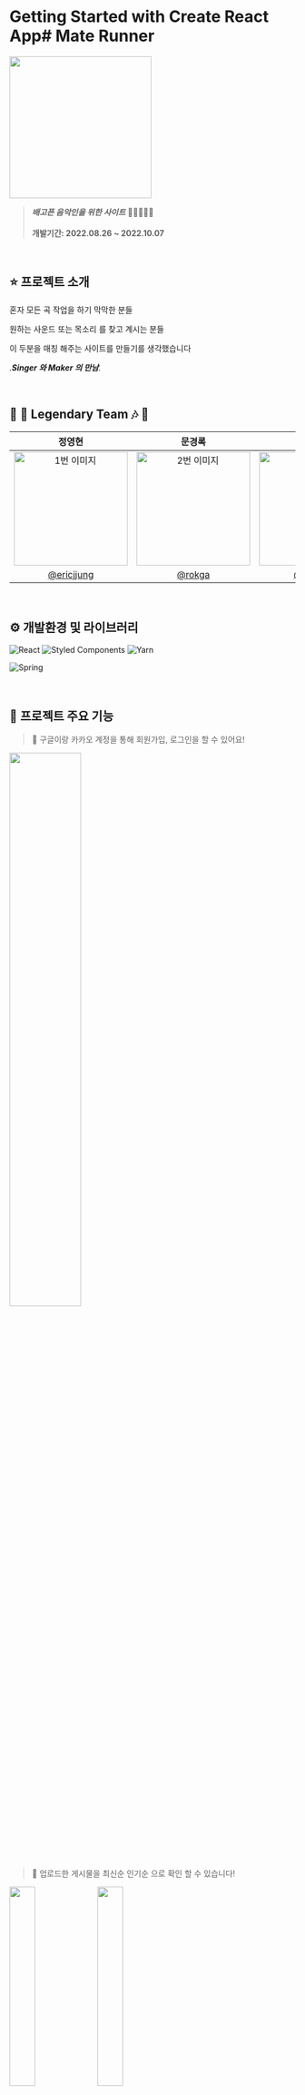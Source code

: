 # Getting Started with Create React App# Mate Runner
<img height="250" src="/Users/seodong-ug/Desktop/singer/Front-end/src/assets/images/MainLogo.jpeg"></img>
> **_배고픈 음악인을 위한 사이트_** 🧑🏿‍🎤🧑‍🎤<br/><br/>
> **개발기간: 2022.08.26 ~ 2022.10.07**

<br/>

## ⭐️ 프로젝트 소개


혼자 모든 곡 작업을 하기 막막한 분들

원하는 사운드 또는 목소리 를 찾고 계시는 분들

이 두분을 매칭 해주는 사이트를 만들기를 생각했습니다

_.**Singer 와 Maker 의 만남**._

<br/>

## 🎼 🎵 Legendary Team 🎶 🎹

|정영현|문경록|이장원|성필상|서동욱|김재열|
|:-:|:-:|:-:|:-:|:-:|:-:|
|<img src="https://user-images.githubusercontent.com/108949232/190429470-fd9d76e6-7052-4c60-8665-bedf714a1b06.jpeg" alt="1번 이미지" width=200 height=200>|<img src="https://user-images.githubusercontent.com/108949232/190429960-de0488b0-162c-4aab-a715-45700305bde0.jpeg" alt="2번 이미지" width=200 >|<img src="https://user-images.githubusercontent.com/108949232/190430087-1c67a494-bc12-431d-b589-1bf33ef9e769.jpeg" alt="3번 이미지" width=200 height=200 >|<img src="https://user-images.githubusercontent.com/108949232/190430209-bc6589da-357b-47a5-ad3b-cee22eb07dea.jpeg" alt="4번 이미지" width=200 height=200>|<img src="https://user-images.githubusercontent.com/108949232/190430378-3416ce97-d17d-4727-8d71-96d3b0b96e5a.jpeg" alt="5번 이미지" width=200 height=200>|<img src="https://user-images.githubusercontent.com/108949232/190430522-3c49710e-6bfc-4615-a0a2-e4b3de654b06.jpeg" alt="6번 이미지" width=200 >|
|[@ericjjung](https://github.com/ericjjung)|[@rokga](https://github.com/rokga)|[@wkddnjs](https://github.com/wkddnjs)|[@lucy-pill](https://github.com/lucy-pill)|[@SeoNaRu](https://github.com/SeoNaRu)|[@charlie7590](charlie7590@gmail.com)|

<br/>

## ⚙️ 개발환경 및 라이브러리
![React](https://img.shields.io/badge/react-%2320232a.svg?style=for-the-badge&logo=react&logoColor=%2361DAFB)
![Styled Components](https://img.shields.io/badge/styled--components-DB7093?style=for-the-badge&logo=styled-components&logoColor=white)
![Yarn](https://img.shields.io/badge/yarn-%232C8EBB.svg?style=for-the-badge&logo=yarn&logoColor=white)

![Spring](https://img.shields.io/badge/spring-%236DB33F.svg?style=for-the-badge&logo=spring&logoColor=white)


<br/>

## 🌟 프로젝트 주요 기능

> 🔑 구글이랑 카카오 계정을 통해 회원가입, 로그인을 할 수 있어요!

<img src="/Users/seodong-ug/Desktop/singer/Front-end/src/assets/images/Team/1-1.png" width=50% height=50%>


> 🎼 업로드한 게시물을 최신순 인기순 으로 확인 할 수 있습니다!

<img src="/Users/seodong-ug/Desktop/singer/Front-end/src/assets/images/Team/2-1.png" width=30%>
<img src="/Users/seodong-ug/Desktop/singer/Front-end/src/assets/images/Team/2-2.png" width=30% height=30%>


> 🎵 가사 곡소개 포지션 콜라보 의사 제목 앨범 커버 오디오를 직접 업로드 할 수 있습니다!

<img src="/Users/seodong-ug/Desktop/singer/Front-end/src/assets/images/Team/3-1.png" width=50% height=50%>

> 🎹 올린 음악을 재생바로 들으실수 있습니다! 

<img src="/Users/seodong-ug/Desktop/singer/Front-end/src/assets/images/Team/4-1.png" width=80%>

> 🤝 마음에 드는 음악을 발견 하셨다면 채팅으로 같이 곡잡업을 할 수 있는지 물어볼수 있습니다!

<img src="/Users/seodong-ug/Desktop/singer/Front-end/src/assets/images/Team/5-1.png" width=50%>

> 🧚‍♀️ 자기에 맞는 포지션을 고른뒤 업로드 개수를 올려보세요 사용자가 싱어인지 메이커인지 알 수 있는 배지를 드립니다 :)

<img src="/Users/seodong-ug/Desktop/singer/Front-end/src/assets/images/Team/6-1.png" width=100%>

<br/>

## ⚒ 아키텍쳐 

### ⏺ MVVM-C & Clean Architecture

<img width="994" alt="/Users/seodong-ug/Desktop/singer/Front-end/src/assets/images/Team/7-1.png" src="/Users/seodong-ug/Desktop/singer/Front-end/src/assets/images/Team/7-1.png">

## FE
> **React**
- 컴퍼넌트로 레고 블럭과 같은 작은 단위로 개발을 한다
이렇게 하면 가독성이 높고 간단하여 캡슐화,확장성,결합성,재사용과 같은 장점이  있어 짧은 시간에 완성도 있는 서비스를 만들기 용이하다.

- 또한 개발을 하다보면 막히는 부분, 오류가 있는 부분이 많은데 다른 라이브러리에 비해 사용자가 많고, 커뮤니티 자료가 많아서 막히는 부분에서 찾아볼 자료가 많고 사용하기 편해서 선정 했다.

> **Zustand**
- 자주 사용하던 Redux와 같은 Flux 아키텍처를 사용하고, 거의 없다시피한 보일러 플레이트 코드와 간편한 사용법 그리고 Redux devtools를 사용 할 수 있어 디버깅이 가능하다는 점으로 인해 이번 프로젝트의 전역상태 라이브러리로 선정.

> **styled-components**
- GlobalStyle의 전역 스타일 지정과 ThemeProvider의 스타일 코드 재사용성으로 인해 스타일 라이브러리로 선정.

## BE

> **GitAction/CodeDeploy**
- 깃 액션과 AWS CodeDeploy를 사용 하여 프론트와 통신을 실제 사용 환경에서 빠르게 테스트 해볼 수 있음

> **CI/CD**
- 빌드/테스트/배포를 자동화 시켜서 기존 bulid,filezilla 사용 에 비해 개발 속도 향상

> **WabSocket**
- 양방향 통신인 WebSocket 을 사용하여 싱어와 메이커가 실시간으로 소통하며 음원을 만들 수 있도록 함

> **Spring Boot/Spring Data JPA/Spring Spring Security**
- Java 언어가 그렇듯이 Spring Boot로 만든 웹 애플리케이션은 가상 머신을 사용하여 시스템 환겨에 상관없이 독립적인 배포가 수월합니다.

-국내 Java Spring 사용자가 월등히 많아 커뮤니티 활성화 및 참고 자료가 방대하여 원하는 기능을 개발하기 수월한 장점이 있습니다

<br/>



## 🔥 기술적 도전(보류)

### ⏺ 보류
- 보류
- 보류

